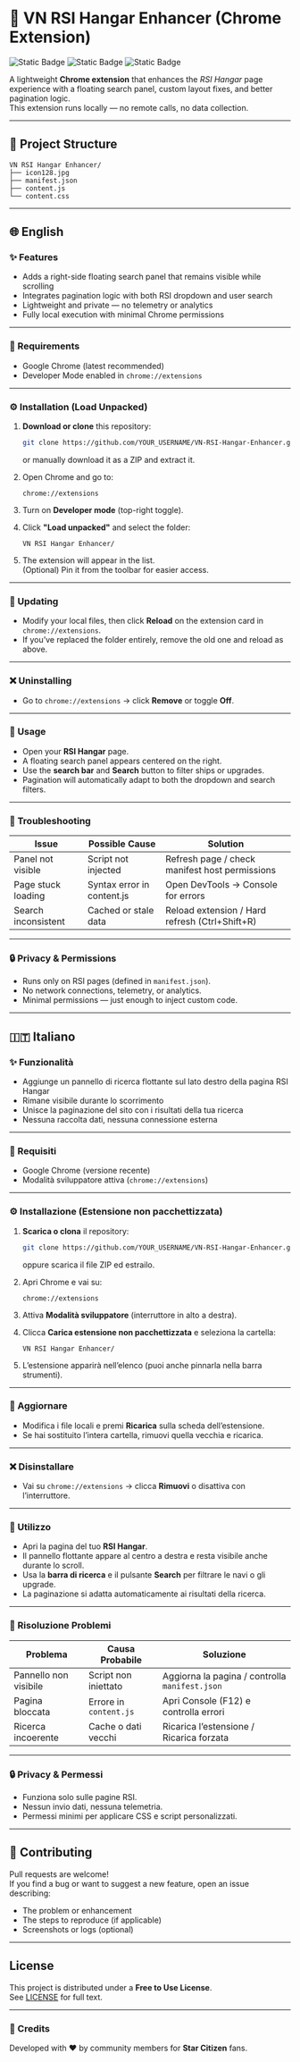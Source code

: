 # 🚀 VN RSI Hangar Enhancer (Chrome Extension)

![Static Badge](https://img.shields.io/badge/Version-1.0.0-blue)
![Static Badge](https://img.shields.io/badge/License-Free%20to%20Use-green)
![Static Badge](https://img.shields.io/badge/Chrome-Extension-orange)

A lightweight **Chrome extension** that enhances the *RSI Hangar* page experience with a floating search panel, custom layout fixes, and better pagination logic.  
This extension runs locally — no remote calls, no data collection.

---

## 📂 Project Structure

```
VN RSI Hangar Enhancer/
├── icon128.jpg
├── manifest.json
├── content.js
└── content.css
```

---

## 🌐 English

### ✨ Features
- Adds a right-side floating search panel that remains visible while scrolling  
- Integrates pagination logic with both RSI dropdown and user search  
- Lightweight and private — no telemetry or analytics  
- Fully local execution with minimal Chrome permissions  

---

### 🧩 Requirements
- Google Chrome (latest recommended)
- Developer Mode enabled in `chrome://extensions`

---

### ⚙️ Installation (Load Unpacked)

1. **Download or clone** this repository:
   ```bash
   git clone https://github.com/YOUR_USERNAME/VN-RSI-Hangar-Enhancer.git
   ```
   or manually download it as a ZIP and extract it.

2. Open Chrome and go to:
   ```
   chrome://extensions
   ```

3. Turn on **Developer mode** (top-right toggle).

4. Click **"Load unpacked"** and select the folder:
   ```
   VN RSI Hangar Enhancer/
   ```

5. The extension will appear in the list.  
   (Optional) Pin it from the toolbar for easier access.

---

### 🔁 Updating
- Modify your local files, then click **Reload** on the extension card in `chrome://extensions`.  
- If you’ve replaced the folder entirely, remove the old one and reload as above.

---

### ❌ Uninstalling
- Go to `chrome://extensions` → click **Remove** or toggle **Off**.

---

### 🧭 Usage
- Open your **RSI Hangar** page.
- A floating search panel appears centered on the right.
- Use the **search bar** and **Search** button to filter ships or upgrades.
- Pagination will automatically adapt to both the dropdown and search filters.

---

### 🧰 Troubleshooting

| Issue | Possible Cause | Solution |
|-------|----------------|-----------|
| Panel not visible | Script not injected | Refresh page / check manifest host permissions |
| Page stuck loading | Syntax error in content.js | Open DevTools → Console for errors |
| Search inconsistent | Cached or stale data | Reload extension / Hard refresh (Ctrl+Shift+R) |

---

### 🔒 Privacy & Permissions
- Runs only on RSI pages (defined in `manifest.json`).
- No network connections, telemetry, or analytics.
- Minimal permissions — just enough to inject custom code.

---

## 🇮🇹 Italiano

### ✨ Funzionalità
- Aggiunge un pannello di ricerca flottante sul lato destro della pagina RSI Hangar  
- Rimane visibile durante lo scorrimento  
- Unisce la paginazione del sito con i risultati della tua ricerca  
- Nessuna raccolta dati, nessuna connessione esterna  

---

### 🧩 Requisiti
- Google Chrome (versione recente)
- Modalità sviluppatore attiva (`chrome://extensions`)

---

### ⚙️ Installazione (Estensione non pacchettizzata)

1. **Scarica o clona** il repository:
   ```bash
   git clone https://github.com/YOUR_USERNAME/VN-RSI-Hangar-Enhancer.git
   ```
   oppure scarica il file ZIP ed estrailo.

2. Apri Chrome e vai su:
   ```
   chrome://extensions
   ```

3. Attiva **Modalità sviluppatore** (interruttore in alto a destra).

4. Clicca **Carica estensione non pacchettizzata** e seleziona la cartella:
   ```
   VN RSI Hangar Enhancer/
   ```

5. L’estensione apparirà nell’elenco (puoi anche pinnarla nella barra strumenti).

---

### 🔁 Aggiornare
- Modifica i file locali e premi **Ricarica** sulla scheda dell’estensione.  
- Se hai sostituito l’intera cartella, rimuovi quella vecchia e ricarica.

---

### ❌ Disinstallare
- Vai su `chrome://extensions` → clicca **Rimuovi** o disattiva con l’interruttore.

---

### 🧭 Utilizzo
- Apri la pagina del tuo **RSI Hangar**.  
- Il pannello flottante appare al centro a destra e resta visibile anche durante lo scroll.  
- Usa la **barra di ricerca** e il pulsante **Search** per filtrare le navi o gli upgrade.  
- La paginazione si adatta automaticamente ai risultati della ricerca.

---

### 🧰 Risoluzione Problemi

| Problema | Causa Probabile | Soluzione |
|-----------|----------------|------------|
| Pannello non visibile | Script non iniettato | Aggiorna la pagina / controlla `manifest.json` |
| Pagina bloccata | Errore in `content.js` | Apri Console (F12) e controlla errori |
| Ricerca incoerente | Cache o dati vecchi | Ricarica l’estensione / Ricarica forzata |

---

### 🔒 Privacy & Permessi
- Funziona solo sulle pagine RSI.  
- Nessun invio dati, nessuna telemetria.  
- Permessi minimi per applicare CSS e script personalizzati.

---

## 🤝 Contributing
Pull requests are welcome!  
If you find a bug or want to suggest a new feature, open an issue describing:
- The problem or enhancement
- The steps to reproduce (if applicable)
- Screenshots or logs (optional)

---

## License
This project is distributed under a **Free to Use License**.  
See [LICENSE](./LICENSE) for full text.

---

### 💬 Credits
Developed with ❤️ by community members for **Star Citizen** fans.

